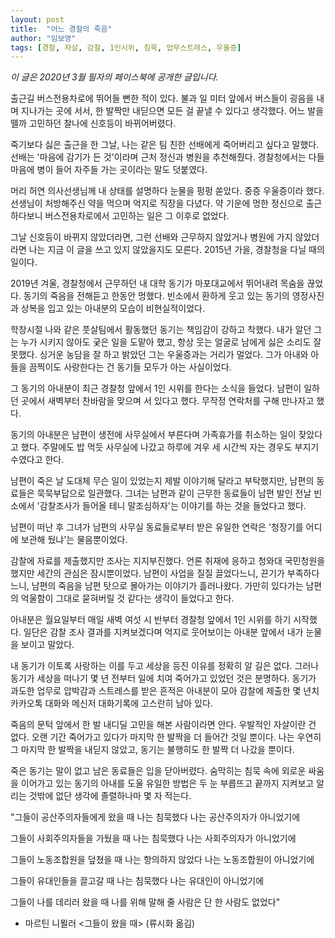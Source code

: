 ```yaml
---
layout: post
title:  "어느 경찰의 죽음"
author: "임보영"
tags: [경찰, 자살, 감찰, 1인시위, 침묵, 업무스트레스, 우울증]
---
```


_이 글은 2020년 3월 필자의 페이스북에 공개한 글입니다._


출근길 버스전용차로에 뛰어들 뻔한 적이 있다. 불과 일 미터 앞에서 버스들이 굉음을 내며 지나가는 곳에 서서, 한 발짝만 내딛으면 모든 걸 끝낼 수 있다고 생각했다. 어느 발을 뗄까 고민하던 찰나에 신호등이 바뀌어버렸다.

죽기보다 싫은 출근을 한 그날, 나는 같은 팀 친한 선배에게 죽어버리고 싶다고 말했다. 선배는 '마음에 감기가 든 것'이라며 근처 정신과 병원을 추천해줬다. 경찰청에서는 다들 마음에 병이 들어 자주들 가는 곳이라는 말도 덧붙였다.

머리 허연 의사선생님께 내 상태를 설명하다 눈물을 펑펑 쏟았다. 중증 우울증이라 했다. 선생님이 처방해주신 약을 먹으며 억지로 직장을 다녔다. 약 기운에 멍한 정신으로 출근하다보니 버스전용차로에서 고민하는 일은 그 이후로 없었다.

그날 신호등이 바뀌지 않았더라면, 그런 선배와 근무하지 않았거나 병원에 가지 않았더라면 나는 지금 이 글을 쓰고 있지 않았을지도 모른다. 2015년 가을, 경찰청을 다닐 때의 일이다.

2019년 겨울, 경찰청에서 근무하던 내 대학 동기가 마포대교에서 뛰어내려 목숨을 끊었다. 동기의 죽음을 전해듣고 한동안 멍했다. 빈소에서 환하게 웃고 있는 동기의 영정사진과 상복을 입고 있는 아내분의 모습이 비현실적이었다.

학창시절 나와 같은 풋살팀에서 활동했던 동기는 책임감이 강하고 착했다. 내가 알던 그는 누가 시키지 않아도 궂은 일을 도맡아 했고, 항상 웃는 얼굴로 남에게 싫은 소리도 잘 못했다. 싱거운 농담을 잘 하고 밝았던 그는 우울증과는 거리가 멀었다. 그가 아내와 아들을 끔찍이도 사랑한다는 건 동기들 모두가 아는 사실이었다.

그 동기의 아내분이 최근 경찰청 앞에서 1인 시위를 한다는 소식을 들었다. 남편이 일하던 곳에서 새벽부터 찬바람을 맞으며 서 있다고 했다. 무작정 연락처를 구해 만나자고 했다.

동기의 아내분은 남편이 생전에 사무실에서 부른다며 가족휴가를 취소하는 일이 잦았다고 했다. 주말에도 밥 먹듯 사무실에 나갔고 하루에 겨우 세 시간씩 자는 경우도 부지기수였다고 한다.

남편이 죽은 날 도대체 무슨 일이 있었는지 제발 이야기해 달라고 부탁했지만, 남편의 동료들은 묵묵부답으로 일관했다. 그녀는 남편과 같이 근무한 동료들이 남편 발인 전날 빈소에서 '감찰조사가 들어올 테니 말조심하자'는 이야기를 하는 것을 들었다고 했다.

남편이 떠난 후 그녀가 남편의 사무실 동료들로부터 받은 유일한 연락은 '청장기를 어디에 보관해 뒀냐'는 물음뿐이었다.

감찰에 자료를 제출했지만 조사는 지지부진했다. 언론 취재에 응하고 청와대 국민청원을 했지만 세간의 관심은 잠시뿐이었다. 남편이 사업을 질질 끌었다느니, 끈기가 부족하다느니, 남편의 죽음을 남편 탓으로 몰아가는 이야기가 흘러나왔다. 가만히 있다가는 남편의 억울함이 그대로 묻혀버릴 것 같다는 생각이 들었다고 한다.

아내분은 월요일부터 매일 새벽 여섯 시 반부터 경찰청 앞에서 1인 시위를 하기 시작했다. 일단은 감찰 조사 결과를 지켜보겠다며 억지로 웃어보이는 아내분 앞에서 내가 눈물을 보이고 말았다.

내 동기가 이토록 사랑하는 이를 두고 세상을 등진 이유를 정확히 알 길은 없다. 그러나 동기가 세상을 떠나기 몇 년 전부터 일에 치여 죽어가고 있었던 것은 분명하다. 동기가 과도한 업무로 압박감과 스트레스를 받은 흔적은 아내분이 모아 감찰에 제출한 몇 년치 카카오톡 대화와 메신저 대화기록에 고스란히 남아 있다.

죽음의 문턱 앞에서 한 발 내디딜 고민을 해본 사람이라면 안다. 우발적인 자살이란 건 없다. 오랜 기간 죽어가고 있다가 마지막 한 발짝을 더 들어간 것일 뿐이다. 나는 우연히 그 마지막 한 발짝을 내딛지 않았고, 동기는 불행히도 한 발짝 더 나갔을 뿐이다.

죽은 동기는 말이 없고 남은 동료들은 입을 닫아버렸다. 숨막히는 침묵 속에 외로운 싸움을 이어가고 있는 동기의 아내를 도울 유일한 방법은 두 눈 부릅뜨고 끝까지 지켜보고 알리는 것밖에 없단 생각에 졸렬하나마 몇 자 적는다.

"그들이 공산주의자들에게 왔을 때
나는 침묵했다
나는 공산주의자가 아니었기에

그들이 사회주의자들을 가뒀을 때
나는 침묵했다
나는 사회주의자가 아니었기에

그들이 노동조합원을 덮쳤을 때
나는 항의하지 않았다
나는 노동조합원이 아니었기에

그들이 유대인들을 끌고갈 때
나는 침묵했다
나는 유대인이 아니었기에

그들이 나를 데리러 왔을 때
나를 위해 말해 줄 사람은
단 한 사람도 없었다"

- 마르틴 니묄러 <그들이 왔을 때> (류시화 옮김)